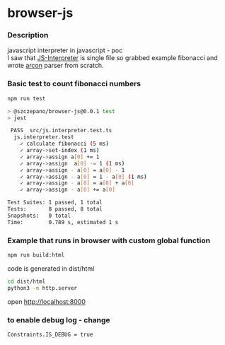 # browser-js

### Description
javascript interpreter in javascript - poc  
I saw that [JS-Interpreter](https://github.com/NeilFraser/JS-Interpreter) is single file so grabbed example fibonacci 
and wrote [arcon](https://github.com/acornjs/acorn) parser from scratch.

### Basic test to count fibonacci numbers
```bash
npm run test

> @szczepano/browser-js@0.0.1 test
> jest

 PASS  src/js.interpreter.test.ts
  js.interpreter.test
    ✓ calculate fibonacci (5 ms)
    ✓ array->set-index (1 ms)
    ✓ array->assign a[0] += 1
    ✓ array->assign  a[0] -= 1 (1 ms)
    ✓ array->assign - a[0] = a[0] - 1
    ✓ array->assign - a[0] = 1 - a[0] (1 ms)
    ✓ array->assign - a[0] = a[0] + a[0]
    ✓ array->assign - a[0] += a[0]

Test Suites: 1 passed, 1 total
Tests:       8 passed, 8 total
Snapshots:   0 total
Time:        0.789 s, estimated 1 s
```

### Example that runs in browser with custom global function
```bash
npm run build:html
```
code is generated in dist/html
```bash
cd dist/html
python3 -m http.server 
```
open [http://localhost:8000](http://localhost:8000)

### to enable debug log - change
```bash
Constraints.IS_DEBUG = true
```
